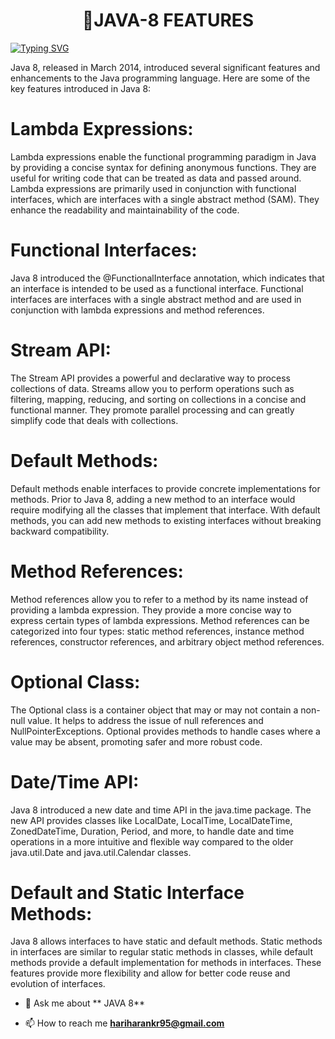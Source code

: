 <h1 align="center">👋JAVA-8 FEATURES</h1>
<a href="https://git.io/typing-svg"><img src="https://readme-typing-svg.demolab.com?font=Fira+Code&pause=1000&width=435&lines=JAVA+8+FEATURES" alt="Typing SVG" /></a>



Java 8, released in March 2014, introduced several significant features and enhancements to the Java programming language. Here are some of the key features introduced in Java 8:


<h1 align="left">Lambda Expressions:</h1>

Lambda expressions enable the functional programming paradigm in Java by providing a concise syntax for defining anonymous functions. They are useful for writing code that can be treated as data and passed around. Lambda expressions are primarily used in conjunction with functional interfaces, which are interfaces with a single abstract method (SAM). They enhance the readability and maintainability of the code.

<h1 align="left">Functional Interfaces:</h1>

Java 8 introduced the @FunctionalInterface annotation, which indicates that an interface is intended to be used as a functional interface. Functional interfaces are interfaces with a single abstract method and are used in conjunction with lambda expressions and method references.

<h1 align="left">Stream API:</h1>

The Stream API provides a powerful and declarative way to process collections of data. Streams allow you to perform operations such as filtering, mapping, reducing, and sorting on collections in a concise and functional manner. They promote parallel processing and can greatly simplify code that deals with collections.

<h1 align="left">Default Methods:</h1>

Default methods enable interfaces to provide concrete implementations for methods. Prior to Java 8, adding a new method to an interface would require modifying all the classes that implement that interface. With default methods, you can add new methods to existing interfaces without breaking backward compatibility.

<h1 align="left">Method References:</h1>

Method references allow you to refer to a method by its name instead of providing a lambda expression. They provide a more concise way to express certain types of lambda expressions. Method references can be categorized into four types: static method references, instance method references, constructor references, and arbitrary object method references.

<h1 align="left">Optional Class:</h1>

The Optional class is a container object that may or may not contain a non-null value. It helps to address the issue of null references and NullPointerExceptions. Optional provides methods to handle cases where a value may be absent, promoting safer and more robust code.

<h1 align="left">Date/Time API:</h1>

Java 8 introduced a new date and time API in the java.time package. The new API provides classes like LocalDate, LocalTime, LocalDateTime, ZonedDateTime, Duration, Period, and more, to handle date and time operations in a more intuitive and flexible way compared to the older java.util.Date and java.util.Calendar classes.

<h1 align="left">Default and Static Interface Methods:</h1>

Java 8 allows interfaces to have static and default methods. Static methods in interfaces are similar to regular static methods in classes, while default methods provide a default implementation for methods in interfaces. These features provide more flexibility and allow for better code reuse and evolution of interfaces.

- 💬 Ask me about ** JAVA 8**

- 📫 How to reach me **hariharankr95@gmail.com**
